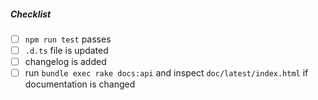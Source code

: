 <!--
Thank you for your pull request. Please provide a description below.
-->

##### Checklist
<!-- Remove items that do not apply. For completed items, change [ ] to [x]. -->

- [ ] `npm run test` passes
- [ ] `.d.ts` file is updated
- [ ] changelog is added
- [ ] run `bundle exec rake docs:api` and inspect `doc/latest/index.html` if documentation is changed
